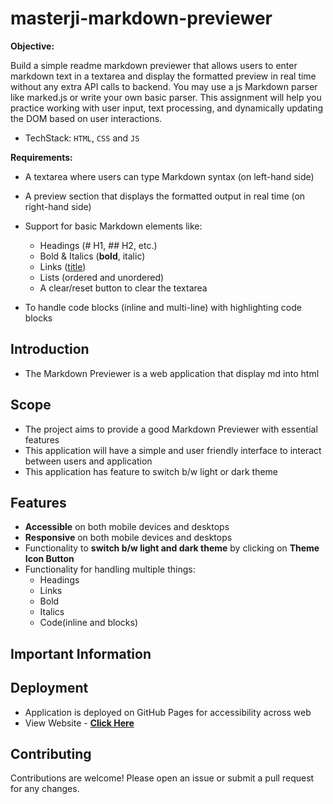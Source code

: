 # masterji-markdown-previewer

**Objective:**

Build a simple readme markdown previewer that allows users to enter markdown text in a textarea and display the formatted preview in real time without any extra API calls to backend. You may use a js Markdown parser like marked.js or write your own basic parser. This assignment will help you practice working with user input, text processing, and dynamically updating the DOM based on user interactions.

- TechStack: `HTML`, `CSS` and `JS`

**Requirements:**

- A textarea where users can type Markdown syntax (on left-hand side)
- A preview section that displays the formatted output in real time (on right-hand side)
- Support for basic Markdown elements like:

  - Headings (# H1, ## H2, etc.)
  - Bold & Italics (**bold**, italic)
  - Links ([title](http://example.com))
  - Lists (ordered and unordered)
  - A clear/reset button to clear the textarea

- To handle code blocks (inline and multi-line) with highlighting code blocks

## Introduction

- The Markdown Previewer is a web application that display md into html

## Scope

- The project aims to provide a good Markdown Previewer with essential features
- This application will have a simple and user friendly interface to interact between users and application
- This application has feature to switch b/w light or dark theme

## Features

- **Accessible** on both mobile devices and desktops
- **Responsive** on both mobile devices and desktops
- Functionality to **switch b/w light and dark theme** by clicking on **Theme Icon Button**
- Functionality for handling multiple things:
  - Headings
  - Links
  - Bold
  - Italics
  - Code(inline and blocks)

## Important Information

## Deployment

- Application is deployed on GitHub Pages for accessibility across web
- View Website - [**Click Here**](https://manjeetsingh-02.github.io/masterji-markdown-previewer/)

## Contributing

Contributions are welcome! Please open an issue or submit a pull request for any changes.

